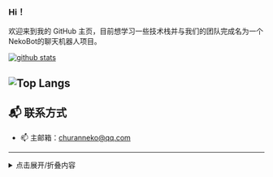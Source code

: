 ### Hi！
欢迎来到我的 GitHub 主页，目前想学习一些技术栈并与我们的团队完成名为一个NekoBot的聊天机器人项目。

[![github stats](https://github-readme-stats.vercel.app/api?username=ChuranNeko8&show_icons=true&count_private=true&include_all_commits=true&line_height=28&hide_rank=false&theme=dark&bg_color=DEG,1E90FF,87CEEB&text_color=E6E6FA&icon_color=FFFACD)](https://github.com/anuraghazra/github-readme-stats)

![Top Langs](https://github-readme-stats.vercel.app/api/top-langs/?username=ChuranNeko&layout=compact)
---
## 📬 联系方式

- 📫 主邮箱：[churanneko@qq.com](mailto:churanneko@qq.com)

---

<details> <summary>点击展开/折叠内容</summary>

## 🌐 我的域名

- 🏠 churanneko.com(作为个人长域名使用)
- 🌸 crneko.top(作为个人短域名)
- 🎬 nekolook.com
- 🧪 nekobot.dev (给猫猫们提供我们的项目Nekobot的一些文档等)

---

## 🔗 社交媒体

- 🎥 [Bilibili](https://space.bilibili.com/443211409)
- 🐦 [Twitter](https://twitter.com/ocean_bili)

---
  
### Tech Stack

#### 🧠 Programming Languages:
![](https://img.shields.io/badge/TypeScript-blue?style=flat-square&logo=typescript&logoColor=white) ![](https://img.shields.io/badge/TSX-blue?style=flat-square&logo=react&logoColor=white) ![](https://img.shields.io/badge/JavaScript-F7DF1E?style=flat-square&logo=javascript&logoColor=black) ![](https://img.shields.io/badge/Go-00ADD8?style=flat-square&logo=go&logoColor=white) ![](https://img.shields.io/badge/Rust-black?style=flat-square&logo=rust&logoColor=white) ![](https://img.shields.io/badge/C-gray?style=flat-square&logo=c&logoColor=white) ![](https://img.shields.io/badge/C++-00599C?style=flat-square&logo=cplusplus&logoColor=white) ![](https://img.shields.io/badge/Java-007396?style=flat-square&logo=java&logoColor=white) ![](https://img.shields.io/badge/C%23-239120?style=flat-square&logo=csharp&logoColor=white) ![](https://img.shields.io/badge/Python-3776AB?style=flat-square&logo=python&logoColor=white)

#### 🎨 Stylesheet:
![](https://img.shields.io/badge/CSS3-1572B6?style=flat-square&logo=css3&logoColor=white) ![](https://img.shields.io/badge/TailwindCSS-06B6D4?style=flat-square&logo=tailwindcss&logoColor=white) ![](https://img.shields.io/badge/UnoCSS-333333?style=flat-square&logo=unocss&logoColor=white)

#### 🧾 Markup Languages:
![](https://img.shields.io/badge/HTML5-E34F26?style=flat-square&logo=html5&logoColor=white) ![](https://img.shields.io/badge/XML-005FAD?style=flat-square&logo=xml&logoColor=white) ![](https://img.shields.io/badge/JSON-black?style=flat-square&logo=json&logoColor=white) ![](https://img.shields.io/badge/YAML-CB171E?style=flat-square&logo=yaml&logoColor=white) ![](https://img.shields.io/badge/TOML-9C4121?style=flat-square&logo=toml&logoColor=white) ![](https://img.shields.io/badge/Markdown-000000?style=flat-square&logo=markdown&logoColor=white)

#### 🧩 Frameworks:
![](https://img.shields.io/badge/React-61DAFB?style=flat-square&logo=react&logoColor=white) ![](https://img.shields.io/badge/Next.js-black?style=flat-square&logo=next.js&logoColor=white) ![](https://img.shields.io/badge/Vite-646CFF?style=flat-square&logo=vite&logoColor=white) ![](https://img.shields.io/badge/Webpack-8DD6F9?style=flat-square&logo=webpack&logoColor=white) ![](https://img.shields.io/badge/Esbuild-FFCF00?style=flat-square&logo=esbuild&logoColor=black) ![](https://img.shields.io/badge/Tauri-24C8D8?style=flat-square&logo=tauri&logoColor=white) ![](https://img.shields.io/badge/Electron-47848F?style=flat-square&logo=electron&logoColor=white) ![](https://img.shields.io/badge/Echo-00ADD8?style=flat-square&logo=go&logoColor=white) ![](https://img.shields.io/badge/Fiber-00ADD8?style=flat-square&logo=go&logoColor=white) ![](https://img.shields.io/badge/Hexo-0E83CD?style=flat-square&logo=Hexo&logoColor=white)

#### ☸️ DevOps / Platform:
![](https://img.shields.io/badge/Kubernetes-326CE5?style=flat-square&logo=kubernetes&logoColor=white)

#### 🖥️ Operating Systems:
![](https://img.shields.io/badge/macOS-000000?style=flat-square&logo=apple&logoColor=white) ![](https://img.shields.io/badge/Arch%20Linux-1793D1?style=flat-square&logo=archlinux&logoColor=white) ![](https://img.shields.io/badge/Ubuntu-E95420?style=flat-square&logo=ubuntu&logoColor=white) ![](https://img.shields.io/badge/HarmonyOS-black?style=flat-square&logo=harmonyos&logoColor=white) ![](https://img.shields.io/badge/Android-3DDC84?style=flat-square&logo=android&logoColor=white) ![](https://img.shields.io/badge/Windows-0078D6?style=flat-square&logo=windows&logoColor=white)

#### 🗃️ Databases:
![](https://img.shields.io/badge/MongoDB-47A248?style=flat-square&logo=mongodb&logoColor=white) ![](https://img.shields.io/badge/MySQL-4479A1?style=flat-square&logo=mysql&logoColor=white) ![](https://img.shields.io/badge/SQLite-003B57?style=flat-square&logo=sqlite&logoColor=white)

#### 🎮 Others:
![](https://img.shields.io/badge/Git-F05032?style=flat-square&logo=git&logoColor=white) ![](https://img.shields.io/badge/Minecraft-3C9A1A?style=flat-square&logo=minecraft&logoColor=white)
</details>

